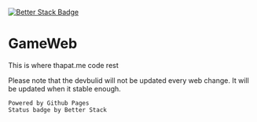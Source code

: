 [![Better Stack Badge](https://uptime.betterstack.com/status-badges/v2/monitor/11vhe.svg)](https://uptime.betterstack.com/?utm_source=status_badge)

# GameWeb

This is where thapat.me code rest

Please note that the devbulid will not be updated every web change.
It will be updated when it stable enough.

```
Powered by Github Pages
Status badge by Better Stack
```
